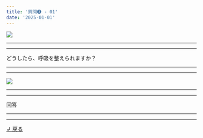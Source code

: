```yaml
---
title: '質問➌ - 01'
date: '2025-01-01'
---
```

![](/images/03.jpg)
***
***
どうしたら、呼吸を整えられますか？
***
***
![](/images/03_.jpg)
***
***
回答
***
***
[ ↲ 戻る ](/posts/3)
